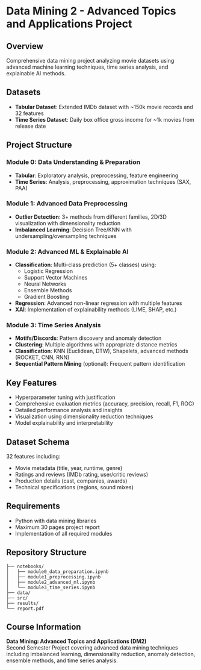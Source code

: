 # Data Mining 2 - Advanced Topics and Applications Project

## Overview
Comprehensive data mining project analyzing movie datasets using advanced machine learning techniques, time series analysis, and explainable AI methods.

## Datasets
- **Tabular Dataset**: Extended IMDb dataset with ~150k movie records and 32 features
- **Time Series Dataset**: Daily box office gross income for ~1k movies from release date

## Project Structure

### Module 0: Data Understanding & Preparation
- **Tabular**: Exploratory analysis, preprocessing, feature engineering
- **Time Series**: Analysis, preprocessing, approximation techniques (SAX, PAA)

### Module 1: Advanced Data Preprocessing
- **Outlier Detection**: 3+ methods from different families, 2D/3D visualization with dimensionality reduction
- **Imbalanced Learning**: Decision Tree/KNN with undersampling/oversampling techniques

### Module 2: Advanced ML & Explainable AI
- **Classification**: Multi-class prediction (5+ classes) using:
  - Logistic Regression
  - Support Vector Machines
  - Neural Networks
  - Ensemble Methods
  - Gradient Boosting
- **Regression**: Advanced non-linear regression with multiple features
- **XAI**: Implementation of explainability methods (LIME, SHAP, etc.)

### Module 3: Time Series Analysis
- **Motifs/Discords**: Pattern discovery and anomaly detection
- **Clustering**: Multiple algorithms with appropriate distance metrics
- **Classification**: KNN (Euclidean, DTW), Shapelets, advanced methods (ROCKET, CNN, RNN)
- **Sequential Pattern Mining** (optional): Frequent pattern identification

## Key Features
- Hyperparameter tuning with justification
- Comprehensive evaluation metrics (accuracy, precision, recall, F1, ROC)
- Detailed performance analysis and insights
- Visualization using dimensionality reduction techniques
- Model explainability and interpretability

## Dataset Schema
32 features including:
- Movie metadata (title, year, runtime, genre)
- Ratings and reviews (IMDb rating, user/critic reviews)
- Production details (cast, companies, awards)
- Technical specifications (regions, sound mixes)

## Requirements
- Python with data mining libraries
- Maximum 30 pages project report
- Implementation of all required modules

## Repository Structure
```
├── notebooks/
│   ├── module0_data_preparation.ipynb
│   ├── module1_preprocessing.ipynb
│   ├── module2_advanced_ml.ipynb
│   └── module3_time_series.ipynb
├── data/
├── src/
├── results/
└── report.pdf
```

## Course Information
**Data Mining: Advanced Topics and Applications (DM2)**  
Second Semester Project covering advanced data mining techniques including imbalanced learning, dimensionality reduction, anomaly detection, ensemble methods, and time series analysis.
